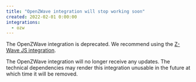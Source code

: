 ```yaml
---
title: "OpenZWave integration will stop working soon"
created: 2022-02-01 0:00:00
integrations:
  - ozw
---
```


The OpenZWave integration is deprecated. We recommend using the [Z-Wave JS integration](https://www.home-assistant.io/integrations/zwave_js).

The OpenZWave integration will no longer receive any updates. The technical dependencies may render this integration unusable in the future at which time it will be removed.
